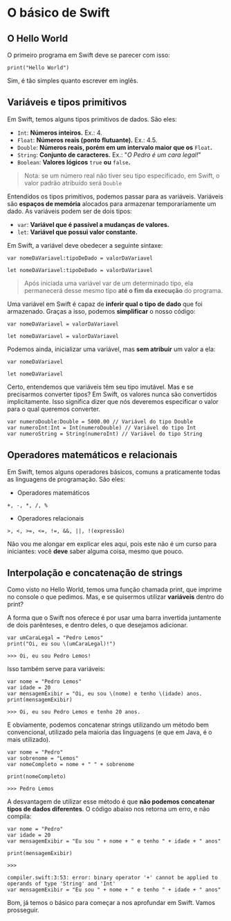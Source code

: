 # O básico de Swift

## O Hello World

O primeiro programa em Swift deve se parecer com isso:

```print("Hello World")```

Sim, é tão simples quanto escrever em inglês.

## Variáveis e tipos primitivos

Em Swift, temos alguns tipos primitivos de dados. São eles:

- ```Int```: **Números inteiros.** Ex.: 4.
- ```Float```: **Números reais (ponto flutuante).** Ex.: 4.5.
- ```Double```: **Números reais, porém em um intervalo maior que os** ```Float```**.**
- ```String```: **Conjunto de caracteres.** Ex.: "*O Pedro é um cara legal!*"
- ```Boolean```: **Valores lógicos** ```true``` **ou** ```false```**.**

> Nota: se um número real não tiver seu tipo especificado, em Swift, o valor padrão atribuído será ```Double```

Entendidos os tipos primitivos, podemos passar para as variáveis.
Variáveis são **espaços de memória** alocados para armazenar temporariamente um dado.
As variáveis podem ser de dois tipos:

- ```var```: **Variável que é passível a mudanças de valores.**
- ```let```: **Variável que possui valor constante.**

Em Swift, a variável deve obedecer a seguinte sintaxe:

```var nomeDaVariavel:tipoDeDado = valorDaVariavel```

```let nomeDaVariavel:tipoDeDado = valorDaVariavel```

> Após iniciada uma variável var de um determinado tipo, ela permanecerá desse mesmo tipo **até o fim da execução** do programa.

Uma variável em Swift é capaz de **inferir qual o tipo de dado** que foi armazenado.
Graças a isso, podemos **simplificar** o nosso código:

```var nomeDaVariavel = valorDaVariavel```

```let nomeDaVariavel = valorDaVariavel```

Podemos ainda, inicializar uma variável, mas **sem atribuir** um valor a ela:

```var nomeDaVariavel```

```let nomeDaVariavel```

Certo, entendemos que variáveis têm seu tipo imutável. Mas e se precisarmos converter tipos?
Em Swift, os valores nunca são convertidos implicitamente. Isso significa dizer que nós deveremos especificar o valor para o qual queremos converter.

```
var numeroDouble:Double = 5000.00 // Variável do tipo Double
var numeroInt:Int = Int(numeroDouble) // Variável do tipo Int
var numeroString = String(numeroInt) // Variável do tipo String
```

## Operadores matemáticos e relacionais

Em Swift, temos alguns operadores básicos, comuns a praticamente todas as linguagens de programação. São eles:

- Operadores matemáticos

```+, -, *, /, %```

- Operadores relacionais

```>, <, >=, <=, !=, &&, ||, !(expressão)```

Não vou me alongar em explicar eles aqui, pois este não é um curso para iniciantes: você **deve** saber alguma coisa, mesmo que pouco.

## Interpolação e concatenação de strings

Como visto no Hello World, temos uma função chamada print, que imprime no console o que pedimos. Mas, e se quisermos utilizar **variáveis** dentro do print?

A forma que o Swift nos oferece é por usar uma barra invertida juntamente de dois parênteses, e dentro deles, o que desejamos adicionar.

```
var umCaraLegal = "Pedro Lemos"
print("Oi, eu sou \(umCaraLegal)!")

>>> Oi, eu sou Pedro Lemos!
```

Isso também serve para variáveis:

```
var nome = "Pedro Lemos"
var idade = 20
var mensagemExibir = "Oi, eu sou \(nome) e tenho \(idade) anos.
print(mensagemExibir)

>>> Oi, eu sou Pedro Lemos e tenho 20 anos.
```

E obviamente, podemos concatenar strings utilizando um método bem convencional, utilizado pela maioria das linguagens (e que em Java, é o mais utilizado).

```
var nome = "Pedro"
var sobrenome = "Lemos"
var nomeCompleto = nome + " " + sobrenome

print(nomeCompleto)

>>> Pedro Lemos
```

A desvantagem de utilizar esse método é que **não podemos concatenar tipos de dados diferentes**. O código abaixo nos retorna um erro, e não compila:

```
var nome = "Pedro"
var idade = 20
var mensagemExibir = "Eu sou " + nome + " e tenho " + idade + " anos"

print(mensagemExibir)

>>>

compiler.swift:3:53: error: binary operator '+' cannot be applied to operands of type 'String' and 'Int'
var mensagemExibir = "Eu sou " + nome + " e tenho " + idade + " anos"
```

Bom, já temos o básico para começar a nos aprofundar em Swift. Vamos prosseguir.

